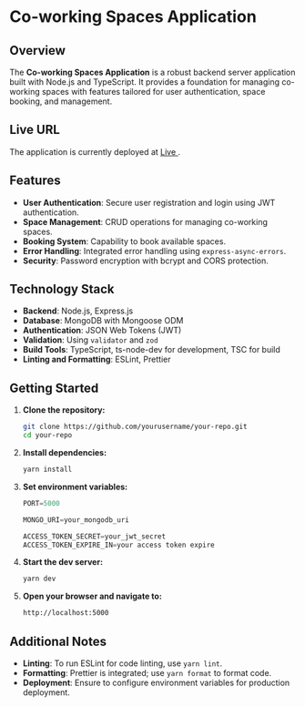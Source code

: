 # Co-working Spaces Application

## Overview

The **Co-working Spaces Application** is a robust backend server application built with Node.js and TypeScript. It provides a foundation for managing co-working spaces with features tailored for user authentication, space booking, and management.

## Live URL

The application is currently deployed at [Live ](https://coworking-space-six.vercel.app/).

## Features

- **User Authentication**: Secure user registration and login using JWT authentication.
- **Space Management**: CRUD operations for managing co-working spaces.
- **Booking System**: Capability to book available spaces.
- **Error Handling**: Integrated error handling using `express-async-errors`.
- **Security**: Password encryption with bcrypt and CORS protection.

## Technology Stack

- **Backend**: Node.js, Express.js
- **Database**: MongoDB with Mongoose ODM
- **Authentication**: JSON Web Tokens (JWT)
- **Validation**: Using `validator` and `zod`
- **Build Tools**: TypeScript, ts-node-dev for development, TSC for build
- **Linting and Formatting**: ESLint, Prettier

## Getting Started

1. **Clone the repository:**

   ```bash
   git clone https://github.com/yourusername/your-repo.git
   cd your-repo
   ```

2. **Install dependencies:**

   ```bash
   yarn install

   ```

3. **Set environment variables:**

   ```js
   PORT=5000

   MONGO_URI=your_mongodb_uri

   ACCESS_TOKEN_SECRET=your_jwt_secret
   ACCESS_TOKEN_EXPIRE_IN=your access token expire
   ```

4. **Start the dev server:**

   ```bash
   yarn dev
   ```

5. **Open your browser and navigate to:**
   ```bash
   http://localhost:5000
   ```

## Additional Notes

- **Linting**: To run ESLint for code linting, use `yarn lint`.
- **Formatting**: Prettier is integrated; use `yarn format` to format code.
- **Deployment**: Ensure to configure environment variables for production deployment.
